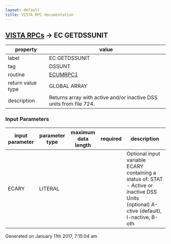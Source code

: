 ```yaml
---
layout: default
title: VISTA RPC documentation
---
```




## [VISTA RPCs](TableOfContent.md) &#8594; EC GETDSSUNIT 

 property | value 
--- | --- 
 label | EC GETDSSUNIT
 tag | DSSUNT
 routine | [ECUMRPC1](http://code.osehra.org/dox/Routine_ECUMRPC1_source.html)
 return value type | GLOBAL ARRAY
 description | Returns array with active and/or inactive DSS units from file 724.

### Input Parameters

| input parameter | parameter type | maximum data length | required | description | 
| --- | --- | --- | --- | --- | 
| ECARY | LITERAL |  |  | Optional input variable ECARY containing a status of:   STAT   - Active or inactive DSS Units (optional)            A-ctive (default), I-nactive, B-oth | 




 Generated on January 11th 2017, 7:15:04 am